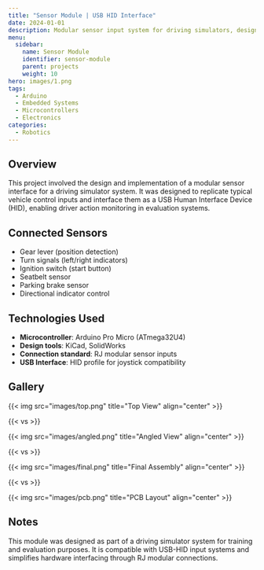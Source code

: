 ```yaml
---
title: "Sensor Module | USB HID Interface"
date: 2024-01-01
description: Modular sensor input system for driving simulators, designed with Arduino Pro Micro and RJ interfaces.
menu:
  sidebar:
    name: Sensor Module
    identifier: sensor-module
    parent: projects
    weight: 10
hero: images/1.png
tags:
  - Arduino
  - Embedded Systems
  - Microcontrollers
  - Electronics
categories:
  - Robotics
---
```


## Overview

This project involved the design and implementation of a modular sensor interface for a driving simulator system. It was designed to replicate typical vehicle control inputs and interface them as a USB Human Interface Device (HID), enabling driver action monitoring in evaluation systems.

## Connected Sensors

- Gear lever (position detection)
- Turn signals (left/right indicators)
- Ignition switch (start button)
- Seatbelt sensor
- Parking brake sensor
- Directional indicator control

## Technologies Used

- **Microcontroller**: Arduino Pro Micro (ATmega32U4)
- **Design tools**: KiCad, SolidWorks
- **Connection standard**: RJ modular sensor inputs
- **USB Interface**: HID profile for joystick compatibility

## Gallery


{{< img src="images/top.png" title="Top View" align="center" >}}

{{< vs >}}

{{< img src="images/angled.png" title="Angled View" align="center" >}}

{{< vs >}}

{{< img src="images/final.png" title="Final Assembly" align="center" >}}

{{< vs >}}

{{< img src="images/pcb.png" title="PCB Layout" align="center" >}}


## Notes

This module was designed as part of a driving simulator system for training and evaluation purposes. It is compatible with USB-HID input systems and simplifies hardware interfacing through RJ modular connections.

